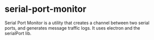 # serial-port-monitor
Serial Port Monitor is a utility that creates a channel between two serial ports, and generates message traffic logs. It uses electron and the serialPort lib.
